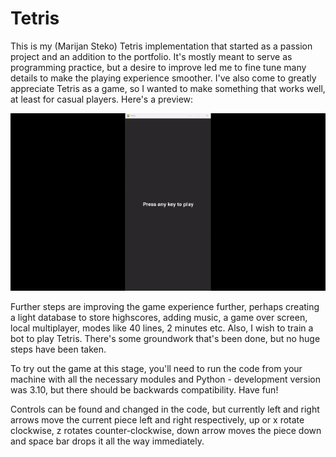 # Tetris
This is my (Marijan Steko) Tetris implementation that started as a passion project and an addition to the portfolio. It's mostly meant to serve as programming practice, but a desire to improve led me to fine tune many details to make the playing experience smoother. I've also come to greatly appreciate Tetris as a game, so I wanted to make something that works well, at least for casual players. Here's a preview:

![Gameplay gif](https://github.com/MSt3ko/Tetris/blob/master/TetrisDemo.gif "Gameplay")

Further steps are improving the game experience further, perhaps creating a light database to store highscores, adding music, a game over screen, local multiplayer, modes like 40 lines, 2 minutes etc. Also, I wish to train a bot to play Tetris. There's some groundwork that's been done, but no huge steps have been taken. 

To try out the game at this stage, you'll need to run the code from your machine with all the necessary modules and Python - development version was 3.10, but there should be backwards compatibility. Have fun!

Controls can be found and changed in the code, but currently left and right arrows move the current piece left and right respectively, up or x rotate clockwise, z rotates counter-clockwise, down arrow moves the piece down and space bar drops it all the way immediately.

